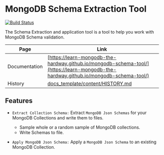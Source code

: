 # MongoDB Schema Extraction Tool
[![Build Status][travis-img]][travis-url]

The Schema Extraction and application tool is a tool to help you work with MongoDB Schema validation.

| Page | Link |
| --- | --- |
| Documentation | [https://learn-mongodb-the-hardway.github.io/mongodb-schema-tool/](https://learn-mongodb-the-hardway.github.io/mongodb-schema-tool/)|
| History | [docs_template/content/HISTORY.md](docs_template/content/HISTORY.md) |

## Features

* `Extract Collection Schema:` Extract `MongoDB Json Schemas` for your MongoDB Collections and write them to files.
    * Sample whole or a random sample of MongoDB collections.
    * Write Schemas to file.
    
* `Apply MongoDB Json Schema:` Apply a `MongoDB Json Schema` to an existing MongoDB Collection.

[travis-img]: https://travis-ci.org/learn-mongodb-the-hardway/mongodb-schema-tool.svg?branch=master
[travis-url]: https://travis-ci.org/learn-mongodb-the-hardway/mongodb-schema-tool?branch=master